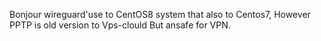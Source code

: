 Bonjour
       wireguard'use to CentOS8 system  that also to Centos7, However PPTP is old version to Vps-clould But ansafe for VPN.
       

